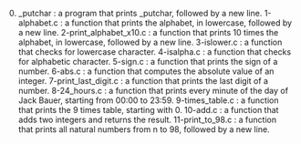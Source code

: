 0. _putchar : a program that prints _putchar, followed by a new line.
1-alphabet.c :  a function that prints the alphabet, in lowercase, followed by a new line.
2-print_alphabet_x10.c :  a function that prints 10 times the alphabet, in lowercase, followed by a new line.
3-islower.c : a function that checks for lowercase character.
4-isalpha.c :  a function that checks for alphabetic character.
5-sign.c :  a function that prints the sign of a number.
6-abs.c :  a function that computes the absolute value of an integer.
7-print_last_digit.c :  a function that prints the last digit of a number.
8-24_hours.c : a function that prints every minute of the day of Jack Bauer, starting from 00:00 to 23:59.
9-times_table.c :  a function that prints the 9 times table, starting with 0.
10-add.c : a function that adds two integers and returns the result.
11-print_to_98.c :  a function that prints all natural numbers from n to 98, followed by a new line.

